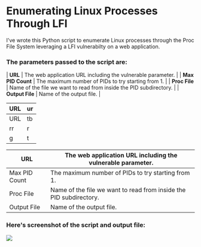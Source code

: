# Enumerating Linux Processes Through LFI

I've wrote this Python script to enumerate Linux processes through the Proc File System leveraging a LFI vulnerabilty on a web application.

### The parameters passed to the script are:

| **URL** | The web application URL including the vulnerable parameter. |
| **Max PID Count** | The maximum number of PIDs to try starting from 1. |
| **Proc File** | Name of the file we want to read from inside the PID subdirectory. |
| **Output File** | Name of the output file. |

| URL | ur |
|-----|----|
| URL | tb |
| rr  | r  |
| g   | t  |

| URL | The web application URL including the vulnerable parameter. |
|-----|----|
| Max PID Count | The maximum number of PIDs to try starting from 1. |
| Proc File | Name of the file we want to read from inside the PID subdirectory. |
| Output File | Name of the output file. |


### Here's screenshot of the script and output file:

![](https://github.com/nobelh/PID-Enumeration-with-LFI/blob/main/pidlfi5.png)